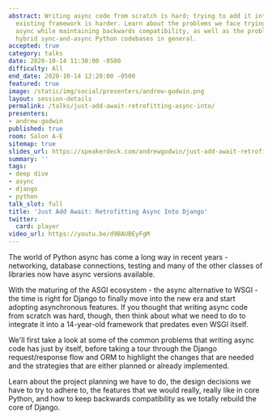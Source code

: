 ```yaml
---
abstract: Writing async code from scratch is hard; trying to add it into a large,
  existing framework is harder. Learn about the problems we face trying to make Django
  async while maintaining backwards compatibility, as well as the problems maintaining
  hybrid sync-and-async Python codebases in general.
accepted: true
category: talks
date: 2020-10-14 11:30:00 -0500
difficulty: All
end_date: 2020-10-14 12:20:00 -0500
featured: true
image: /static/img/social/presenters/andrew-godwin.png
layout: session-details
permalink: /talks/just-add-await-retrofitting-async-into/
presenters:
- andrew-godwin
published: true
room: Salon A-E
sitemap: true
slides_url: https://speakerdeck.com/andrewgodwin/just-add-await-retrofitting-async-into-django
summary: ''
tags:
- deep dive
- async
- django
- python
talk_slot: full
title: 'Just Add Await: Retrofitting Async Into Django'
twitter:
  card: player
video_url: https://youtu.be/d9BAUBEyFgM
---
```


The world of Python async has come a long way in recent years - networking, database connections, testing and many of the other classes of libraries now have async versions available.

With the maturing of the ASGI ecosystem - the async alternative to WSGI - the time is right for Django to finally move into the new era and start adopting asynchronous features. If you thought that writing async code from scratch was hard, though, then think about what we need to do to integrate it into a 14-year-old framework that predates even WSGI itself.

We'll first take a look at some of the common problems that writing async code has just by itself, before taking a tour through the Django request/response flow and ORM to highlight the changes that are needed and the strategies that are either planned or already implemented.

Learn about the project planning we have to do, the design decisions we have to try to adhere to, the features that we would really, really like in core Python, and how to keep backwards compatibility as we totally rebuild the core of Django.